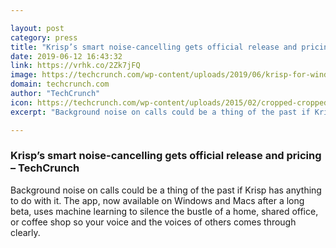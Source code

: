 ```yaml
---

layout: post
category: press
title: "Krisp’s smart noise-cancelling gets official release and pricing"
date: 2019-06-12 16:43:32
link: https://vrhk.co/2Zk7jFQ
image: https://techcrunch.com/wp-content/uploads/2019/06/krisp-for-windows.png?w=764
domain: techcrunch.com
author: "TechCrunch"
icon: https://techcrunch.com/wp-content/uploads/2015/02/cropped-cropped-favicon-gradient.png?w=180
excerpt: "Background noise on calls could be a thing of the past if Krisp has anything to do with it. The app, now available on Windows and Macs after a long beta, uses machine learning to silence the bustle of a home, shared office, or coffee shop so your voice and the voices of others comes through clearly."

---
```


### Krisp’s smart noise-cancelling gets official release and pricing – TechCrunch

Background noise on calls could be a thing of the past if Krisp has anything to do with it. The app, now available on Windows and Macs after a long beta, uses machine learning to silence the bustle of a home, shared office, or coffee shop so your voice and the voices of others comes through clearly.